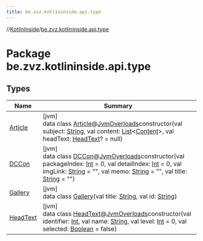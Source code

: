 ```yaml
---
title: be.zvz.kotlininside.api.type
---
```

//[KotlinInside](../../index.html)/[be.zvz.kotlininside.api.type](index.html)



# Package be.zvz.kotlininside.api.type



## Types


| Name | Summary |
|---|---|
| [Article](-article/index.html) | [jvm]<br>data class [Article](-article/index.html)@[JvmOverloads](https://kotlinlang.org/api/latest/jvm/stdlib/kotlin.jvm/-jvm-overloads/index.html)constructor(val subject: [String](https://kotlinlang.org/api/latest/jvm/stdlib/kotlin/-string/index.html), val content: [List](https://kotlinlang.org/api/latest/jvm/stdlib/kotlin.collections/-list/index.html)&lt;[Content](../be.zvz.kotlininside.api.type.content/-content/index.html)&gt;, val headText: [HeadText](-head-text/index.html)? = null) |
| [DCCon](-d-c-con/index.html) | [jvm]<br>data class [DCCon](-d-c-con/index.html)@[JvmOverloads](https://kotlinlang.org/api/latest/jvm/stdlib/kotlin.jvm/-jvm-overloads/index.html)constructor(val packageIndex: [Int](https://kotlinlang.org/api/latest/jvm/stdlib/kotlin/-int/index.html) = 0, val detailIndex: [Int](https://kotlinlang.org/api/latest/jvm/stdlib/kotlin/-int/index.html) = 0, val imgLink: [String](https://kotlinlang.org/api/latest/jvm/stdlib/kotlin/-string/index.html) = &quot;&quot;, val memo: [String](https://kotlinlang.org/api/latest/jvm/stdlib/kotlin/-string/index.html) = &quot;&quot;, val title: [String](https://kotlinlang.org/api/latest/jvm/stdlib/kotlin/-string/index.html) = &quot;&quot;) |
| [Gallery](-gallery/index.html) | [jvm]<br>data class [Gallery](-gallery/index.html)(val title: [String](https://kotlinlang.org/api/latest/jvm/stdlib/kotlin/-string/index.html), val id: [String](https://kotlinlang.org/api/latest/jvm/stdlib/kotlin/-string/index.html)) |
| [HeadText](-head-text/index.html) | [jvm]<br>data class [HeadText](-head-text/index.html)@[JvmOverloads](https://kotlinlang.org/api/latest/jvm/stdlib/kotlin.jvm/-jvm-overloads/index.html)constructor(val identifier: [Int](https://kotlinlang.org/api/latest/jvm/stdlib/kotlin/-int/index.html), val name: [String](https://kotlinlang.org/api/latest/jvm/stdlib/kotlin/-string/index.html), val level: [Int](https://kotlinlang.org/api/latest/jvm/stdlib/kotlin/-int/index.html) = 0, val selected: [Boolean](https://kotlinlang.org/api/latest/jvm/stdlib/kotlin/-boolean/index.html) = false) |


